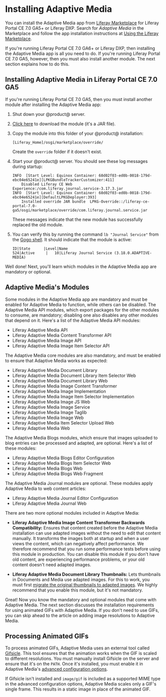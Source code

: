 # Installing Adaptive Media [](id=installing-adaptive-media)

You can install the Adaptive Media app from 
[Liferay Marketplace](https://web.liferay.com/marketplace) 
for Liferay Portal CE 7.0 GA5+ or Liferay DXP. Search for *Adaptive Media* in 
the Marketplace and follow the app installation instructions at 
[Using the Liferay Marketplace](/discover/portal/-/knowledge_base/7-0/using-the-liferay-marketplace). 

If you're running Liferay Portal CE 7.0 GA6+ or Liferay DXP, then installing the 
Adaptive Media app is all you need to do. If you're running Liferay Portal CE 
7.0 GA5, however, then you must also install another module. The next section 
explains how to do this. 

## Installing Adaptive Media in Liferay Portal CE 7.0 GA5

If you're running Liferay Portal CE 7.0 GA5, then you must install another 
module after installing the Adaptive Media app: 

1.  Shut down your @product@ server. 

2.  [Click here](https://web.liferay.com/documents/4426623/103634825/com.liferay.journal.service.jar/4ba168ec-9e1a-41cb-ab27-f7473eb0085c) 
    to download the module (it's a JAR file). 

3.  Copy the module into this folder of your @product@ installation: 

        [Liferay_Home]/osgi/marketplace/override/

    Create the `override` folder if it doesn't exist. 

4.  Start your @product@ server. You should see these log messages during 
    startup: 

        INFO  [Start Level: Equinox Container: 60d02f03-ed0b-0018-179d-ebc04e65241e][LPKGBundleTrackerCustomizer:411] 
            Disabled Liferay CE Web Experience:/com.liferay.journal.service-3.17.3.jar
        INFO  [Start Level: Equinox Container: 60d02f03-ed0b-0018-179d-ebc04e65241e][DefaultLPKGDeployer:393] 
            Installed override JAR bundle  LPKG-Override::/liferay-ce-portal-7.0-ga5/osgi/marketplace/override/com.liferay.journal.service.jar

    These messages indicate that the new module has successfully replaced the 
    old module. 

5.  You can verify this by running the command `lb "Journal Service"` from the 
    [Gogo shell](/develop/reference/-/knowledge_base/7-0/using-the-felix-gogo-shell). 
    It should indicate that the module is active: 

        ID|State      |Level|Name
        524|Active     |   10|Liferay Journal Service (3.18.0.ADAPTIVE-MEDIA)

Well done! Next, you'll learn which modules in the Adaptive Media app are 
mandatory or optional. 

## Adaptive Media's Modules

Some modules in the Adaptive Media app are mandatory and must be enabled for 
Adaptive Media to function, while others can be disabled. The Adaptive Media API 
modules, which export packages for the other modules to consume, are mandatory; 
disabling one also disables any other modules that depend on it. Here's a list 
of the Adaptive Media API modules: 

-   Liferay Adaptive Media API
-   Liferay Adaptive Media Content Transformer API
-   Liferay Adaptive Media Image API
-   Liferay Adaptive Media Image Item Selector API 

The Adaptive Media core modules are also mandatory, and must be enabled to 
ensure that Adaptive Media works as expected: 

-   Liferay Adaptive Media Document Library
-   Liferay Adaptive Media Document Library Item Selector Web
-   Liferay Adaptive Media Document Library Web
-   Liferay Adaptive Media Image Content Transformer
-   Liferay Adaptive Media Image Implementation
-   Liferay Adaptive Media Image Item Selector Implementation
-   Liferay Adaptive Media Image JS Web
-   Liferay Adaptive Media Image Service
-   Liferay Adaptive Media Image Taglib
-   Liferay Adaptive Media Image Web
-   Liferay Adaptive Media Item Selector Upload Web
-   Liferay Adaptive Media Web

The Adaptive Media Blogs modules, which ensure that images uploaded to  blog 
entries can be processed and adapted, are optional. Here's a list of these 
modules: 

-   Liferay Adaptive Media Blogs Editor Configuration
-   Liferay Adaptive Media Blogs Item Selector Web
-   Liferay Adaptive Media Blogs Web
-   Liferay Adaptive Media Blogs Web Fragment

The Adaptive Media Journal modules are optional. These modules apply Adaptive 
Media to web content articles: 

-   Liferay Adaptive Media Journal Editor Configuration
-   Liferay Adaptive Media Journal Web

There are two more optional modules included in Adaptive Media: 

-   **Liferay Adaptive Media Image Content Transformer Backwards Compatibility:** 
    Ensures that content created before the Adaptive Media installation can use
    adapted images without the need to edit that content manually. It transforms
    the images both at startup and when a user views the content, which can
    negatively affect performance. We therefore recommend that you run some
    performance tests before using this module in production. You can disable
    this module if you don't have old content, are experiencing performance
    problems, or your old content doesn't need adapted images. 

-   **Liferay Adaptive Media Document Library Thumbnails:** Lets thumbnails in 
    Documents and Media use adapted images. For this to work, you must first 
    [migrate the original thumbnails to adapted images](/discover/portal/-/knowledge_base/7-0/migrating-documents-and-media-thumbnails-to-adaptive-media). 
    We highly recommend that you enable this module, but it's not mandatory. 

Great! Now you know the mandatory and optional modules that come with Adaptive 
Media. The next section discusses the installation requirements for using 
animated GIFs with Adaptive Media. If you don't need to use GIFs, you can skip 
ahead to the article on adding image resolutions to Adaptive Media. 

## Processing Animated GIFs [](id=processing-animated-gifs)

To process animated GIFs, Adaptive Media uses an external tool called 
[Gifsicle](https://www.lcdf.org/gifsicle). 
This tool ensures that the animation works when the GIF is scaled to different 
resolutions. You must manually install Gifsicle on the server and ensure that
it's on the `PATH`. Once it's installed, you must enable it in Adaptive Media's
[advanced configuration options](/discover/portal/-/knowledge_base/7-0/advanced-configuration-options). 

If Gifsicle isn't installed and `image/gif` is included as a supported MIME type
in the advanced configuration options, Adaptive Media scales only a GIF's single
frame. This results in a static image in place of the animated GIF. 

